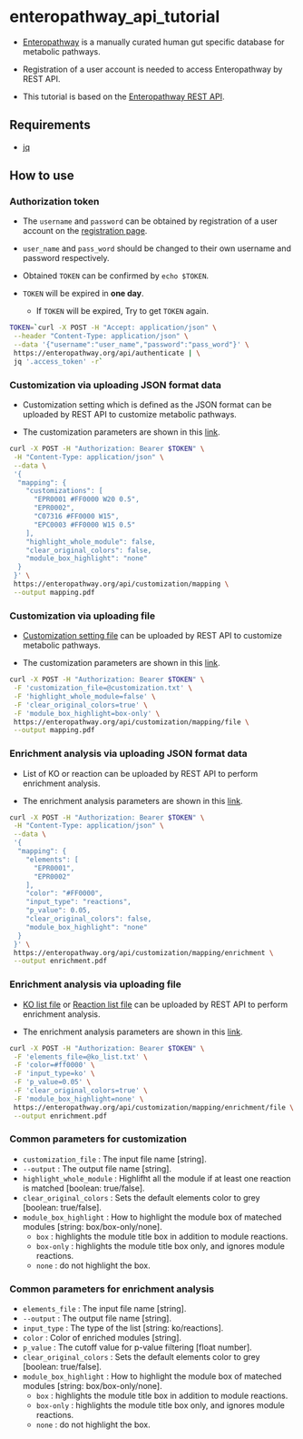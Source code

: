 # enteropathway_api_tutorial

* [Enteropathway](https://enteropathway.org) is a manually curated human gut specific database for metabolic pathways. 

* Registration of a user account is needed to access Enteropathway by REST API.

* This tutorial is based on the [Enteropathway REST API](https://enteropathway.org/#/api).

## Requirements
* [jq](https://stedolan.github.io/jq/)

## How to use
### Authorization token

* The `username` and `password` can be obtained by registration of a user account on the [registration page](https://enteropathway.org/#/register).

* `user_name` and `pass_word` should be changed to their own username and password respectively.

* Obtained `TOKEN` can be confirmed by `echo $TOKEN`.

* `TOKEN` will be expired in <strong>one day</strong>.

  * If `TOKEN` will be expired, Try to get `TOKEN` again.

```bash
TOKEN=`curl -X POST -H "Accept: application/json" \
 --header "Content-Type: application/json" \
 --data '{"username":"user_name","password":"pass_word"}' \
 https://enteropathway.org/api/authenticate | \
 jq '.access_token' -r`
```

### Customization via uploading JSON format data

* Customization setting which is defined as the JSON format can be uploaded by REST API to customize metabolic pathways.

* The customization parameters are shown in this [link](#common-parameters-for-customization).

```bash
curl -X POST -H "Authorization: Bearer $TOKEN" \
 -H "Content-Type: application/json" \
 --data \
 '{
  "mapping": {
    "customizations": [
      "EPR0001 #FF0000 W20 0.5",
      "EPR0002",
      "C07316 #FF0000 W15",
      "EPC0003 #FF0000 W15 0.5"
    ],
    "highlight_whole_module": false,
    "clear_original_colors": false,
    "module_box_highlight": "none"
  }
 }' \
 https://enteropathway.org/api/customization/mapping \
 --output mapping.pdf
 ```


### Customization via uploading file

* [Customization setting file](/customization.txt) can be uploaded by REST API to customize metabolic pathways.

* The customization parameters are shown in this [link](#common-parameters-for-customization).

```bash
curl -X POST -H "Authorization: Bearer $TOKEN" \
 -F 'customization_file=@customization.txt' \
 -F 'highlight_whole_module=false' \
 -F 'clear_original_colors=true' \
 -F 'module_box_highlight=box-only' \
 https://enteropathway.org/api/customization/mapping/file \
 --output mapping.pdf
```

### Enrichment analysis via uploading JSON format data

* List of KO or reaction can be uploaded by REST API to perform enrichment analysis.

* The enrichment analysis parameters are shown in this [link](#common-parameters-for-enrichment-analysis).

```bash
curl -X POST -H "Authorization: Bearer $TOKEN" \
 -H "Content-Type: application/json" \
 --data \
 '{
  "mapping": {
    "elements": [
      "EPR0001",
      "EPR0002"
    ],
    "color": "#FF0000",
    "input_type": "reactions",
    "p_value": 0.05,
    "clear_original_colors": false,
    "module_box_highlight": "none"
  }
 }' \
 https://enteropathway.org/api/customization/mapping/enrichment \
 --output enrichment.pdf
```

### Enrichment analysis via uploading file

* [KO list file](/ko_list.txt) or [Reaction list file](/reaction_list.txt) can be uploaded by REST API to perform enrichment analysis.

* The enrichment analysis parameters are shown in this [link](#common-parameters-for-enrichment-analysis).

```bash
curl -X POST -H "Authorization: Bearer $TOKEN" \
 -F 'elements_file=@ko_list.txt' \
 -F 'color=#ff0000' \
 -F 'input_type=ko' \
 -F 'p_value=0.05' \
 -F 'clear_original_colors=true' \
 -F 'module_box_highlight=none' \
 https://enteropathway.org/api/customization/mapping/enrichment/file \
 --output enrichment.pdf
```

### Common parameters for customization
* `customization_file` : The input file name [string].
* `--output` : The output file name [string].
* `highlight_whole_module` : Highlifht all the module if at least one reaction is matched [boolean: true/false].
* `clear_original_colors` : Sets the default elements color to grey [boolean: true/false].
* `module_box_highlight` : How to highlight the module box of mateched modules [string: box/box-only/none].
  * `box` : highlights the module title box in addition to module reactions.
  * `box-only` : highlights the module title box only, and ignores module reactions.
  * `none` : do not highlight the box.

### Common parameters for enrichment analysis
* `elements_file` : The input file name [string].
* `--output` : The output file name [string].
* `input_type` : The type of the list [string: ko/reactions].
* `color` : Color of enriched modules [string].
* `p_value` : The cutoff value for p-value filtering [float number].
* `clear_original_colors` : Sets the default elements color to grey [boolean: true/false].
* `module_box_highlight` : How to highlight the module box of mateched modules [string: box/box-only/none].
  * `box` : highlights the module title box in addition to module reactions.
  * `box-only` : highlights the module title box only, and ignores module reactions.
  * `none` : do not highlight the box.
